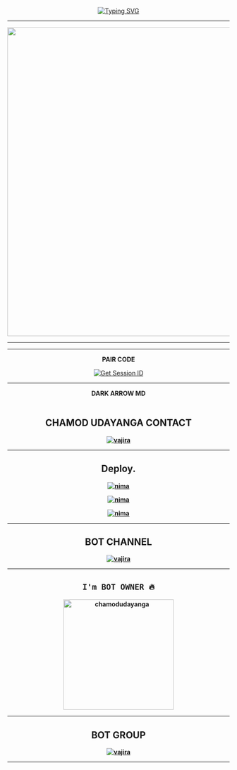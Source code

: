 <div align="center">
     
 [![Typing SVG](https://readme-typing-svg.herokuapp.com?font=Rockstar-ExtraBold&color=F01&lines=DARK+ARROW+MD+ＷＨＡＴＳＡＰＰ+ＢＯＴ+V1)](https://git.io/typing-svg)



<div align="center">
</p

<hr>

<hr>

<p align="center">
<a href="https://github.com/SHANUWATECH/DARK-X-MD.git">
    <img src="https://i.imgur.com/Mbf0TTB.jpeg"  width="700px">
</a>
<hr>

<hr>
<b>PAIR CODE</b>

<a href='https://pair-web-public.koyeb.app/' target="_blank"><img alt='Get Session ID' src='https://img.shields.io/badge/Click here to get your session id-blue?style=for-the-badge&logo=opencv&logoColor=white'/></a>

<hr>
<b><summary>DARK ARROW MD</summary><br>

## CHAMOD UDAYANGA CONTACT 

[![vajira](https://telegra.ph/file/99460844d012cad1b7ee4.jpg)](https://wa.me/94775909265)

<hr>
</details>


## Deploy.
 [![nima](https://img.shields.io/badge/dark_arrow_md_deploy_on_heroku-430098?style=for-the-badge&logo=heroku&logoColor=white&buttcode=1n2i3m4a)](https://dashboard.heroku.com/new?template=https://github.com/Dark-Arrow-1/Dark-Arrow-Md)
  
[![nima](https://img.shields.io/badge/dark_arrow_md_deploy_on_railway-0B0D0E?style=for-the-badge&logo=railway&logoColor=white&buttcode=1n2i3m4a)](https://railway.app?referralCode=queen-elisa)
   
[![nima](https://img.shields.io/badge/dark_arrow_md_deploy_on_render-000000?style=for-the-badge&logo=render&logoColor=white&buttcode=1n2i3m4a)](https://docs.render.com/free)

<hr>

## BOT CHANNEL 

[![vajira](https://telegra.ph/file/99460844d012cad1b7ee4.jpg)](https://whatsapp.com/channel/0029VarcuQjIyPtYfUvAz62F)
<hr>
</details>

## `I'm BOT OWNER 🔥` 
<a href="https://github.com/Chamod-Udayanga-23"><img src="https://i.imgur.com/meAQQJq.jpeg" width="250" height="250" alt="chamodudayanga"/></a>

<hr>

## BOT GROUP


[![vajira](https://telegra.ph/file/99460844d012cad1b7ee4.jpg)](https://chat.whatsapp.com/E1jrDVskd8k2NqJvfQ0Iqt)
<hr>
</details>
